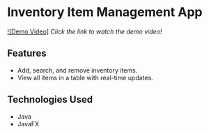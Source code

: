 # Inventory Item Management App  

[![Demo Video]](demo.mkv) *Click the link to watch the demo video!*

## Features
- Add, search, and remove inventory items.
- View all items in a table with real-time updates.

## Technologies Used
- Java
- JavaFX
